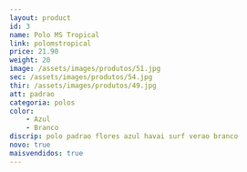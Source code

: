```yaml
---
layout: product
id: 3
name: Polo MS Tropical
link: polomstropical
price: 21.90
weight: 20
image: /assets/images/produtos/51.jpg
sec: /assets/images/produtos/54.jpg
thir: /assets/images/produtos/49.jpg
att: padrao
categoria: polos
color:
    - Azul
    - Branco
discrip: polo padrao flores azul havai surf verao branco
novo: true
maisvendidos: true
---
```

